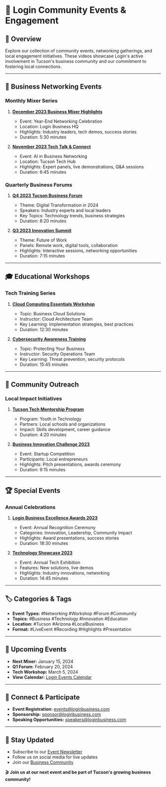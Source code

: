 # 🎉 Login Community Events & Engagement

## 📌 Overview
Explore our collection of community events, networking gatherings, and local engagement initiatives. These videos showcase Login's active involvement in Tucson's business community and our commitment to fostering local connections.

---

## 🤝 Business Networking Events
### **Monthly Mixer Series**
1. **[December 2023 Business Mixer Highlights](https://www.youtube.com/watch?v=XXXXX)**
   - Event: Year-End Networking Celebration
   - Location: Login Business HQ
   - Highlights: Industry leaders, tech demos, success stories
   - Duration: 5:30 minutes

2. **[November 2023 Tech Talk & Connect](https://www.youtube.com/watch?v=XXXXX)**
   - Event: AI in Business Networking
   - Location: Tucson Tech Hub
   - Highlights: Expert panels, live demonstrations, Q&A sessions
   - Duration: 6:45 minutes

### **Quarterly Business Forums**
1. **[Q4 2023 Tucson Business Forum](https://www.youtube.com/watch?v=XXXXX)**
   - Theme: Digital Transformation in 2024
   - Speakers: Industry experts and local leaders
   - Key Topics: Technology trends, business strategies
   - Duration: 8:20 minutes

2. **[Q3 2023 Innovation Summit](https://www.youtube.com/watch?v=XXXXX)**
   - Theme: Future of Work
   - Panels: Remote work, digital tools, collaboration
   - Highlights: Interactive sessions, networking opportunities
   - Duration: 7:15 minutes

---

## 🎓 Educational Workshops
### **Tech Training Series**
1. **[Cloud Computing Essentials Workshop](https://www.youtube.com/watch?v=XXXXX)**
   - Topic: Business Cloud Solutions
   - Instructor: Cloud Architecture Team
   - Key Learning: Implementation strategies, best practices
   - Duration: 12:30 minutes

2. **[Cybersecurity Awareness Training](https://www.youtube.com/watch?v=XXXXX)**
   - Topic: Protecting Your Business
   - Instructor: Security Operations Team
   - Key Learning: Threat prevention, security protocols
   - Duration: 15:45 minutes

---

## 🌟 Community Outreach
### **Local Impact Initiatives**
1. **[Tucson Tech Mentorship Program](https://www.youtube.com/watch?v=XXXXX)**
   - Program: Youth in Technology
   - Partners: Local schools and organizations
   - Impact: Skills development, career guidance
   - Duration: 4:20 minutes

2. **[Business Innovation Challenge 2023](https://www.youtube.com/watch?v=XXXXX)**
   - Event: Startup Competition
   - Participants: Local entrepreneurs
   - Highlights: Pitch presentations, awards ceremony
   - Duration: 9:15 minutes

---

## 🏆 Special Events
### **Annual Celebrations**
1. **[Login Business Excellence Awards 2023](https://www.youtube.com/watch?v=XXXXX)**
   - Event: Annual Recognition Ceremony
   - Categories: Innovation, Leadership, Community Impact
   - Highlights: Award presentations, success stories
   - Duration: 18:30 minutes

2. **[Technology Showcase 2023](https://www.youtube.com/watch?v=XXXXX)**
   - Event: Annual Tech Exhibition
   - Features: New solutions, live demos
   - Highlights: Industry innovations, networking
   - Duration: 14:45 minutes

---

## 🏷️ Categories & Tags
- **Event Types:** #Networking #Workshop #Forum #Community
- **Topics:** #Business #Technology #Innovation #Education
- **Location:** #Tucson #Arizona #LocalBusiness
- **Format:** #LiveEvent #Recording #Highlights #Presentation

---

## 📅 Upcoming Events
- **Next Mixer:** January 15, 2024
- **Q1 Forum:** February 20, 2024
- **Tech Workshop:** March 5, 2024
- **View Calendar:** [Login Events Calendar](https://events.loginbusiness.com)

---

## 📱 Connect & Participate
- **Event Registration:** events@loginbusiness.com
- **Sponsorship:** sponsor@loginbusiness.com
- **Speaking Opportunities:** speakers@loginbusiness.com

---

## 🔔 Stay Updated
- Subscribe to our [Event Newsletter](https://newsletter.loginbusiness.com)
- Follow us on social media for live updates
- Join our [Business Community](https://community.loginbusiness.com)

🎬 **Join us at our next event and be part of Tucson's growing business community!** 